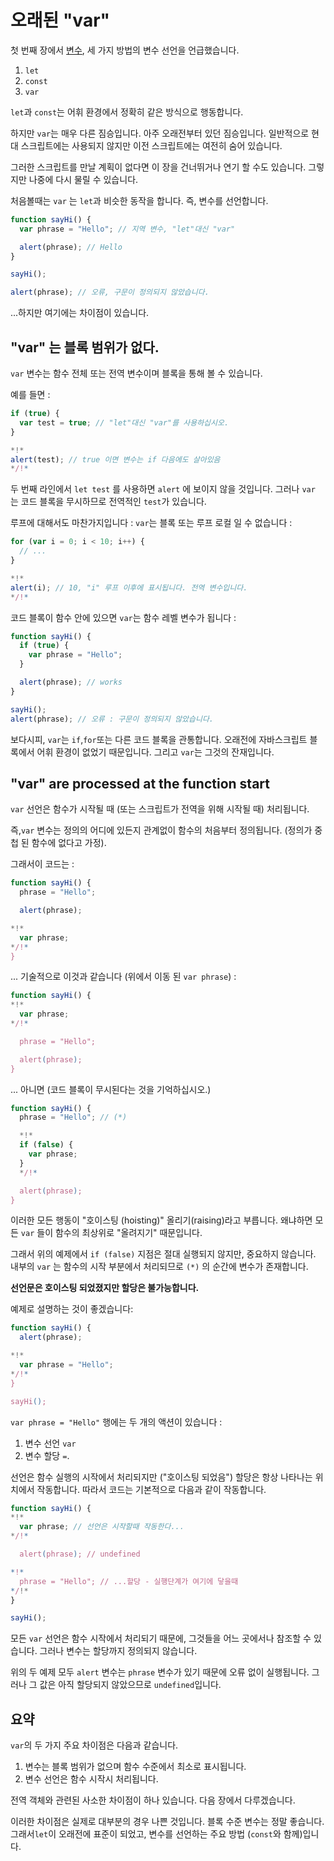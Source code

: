 
# 오래된 "var"

첫 번째 장에서 [변수](info:variables), 세 가지 방법의 변수 선언을 언급했습니다.

1. `let`
2. `const`
3. `var`

`let`과 `const`는 어휘 환경에서 정확히 같은 방식으로 행동합니다.

하지만 `var`는 매우 다른 짐승입니다. 아주 오래전부터 있던 짐승입니다. 일반적으로 현대 스크립트에는 사용되지 않지만 이전 스크립트에는 여전히 숨어 있습니다.

그러한 스크립트를 만날 계획이 없다면 이 장을 건너뛰거나 연기 할 수도 있습니다. 그렇지만 나중에 다시 물릴 수 있습니다.

처음볼때는 `var` 는 `let`과 비슷한 동작을 합니다. 즉, 변수를 선언합니다.

```js run
function sayHi() {
  var phrase = "Hello"; // 지역 변수, "let"대신 "var"

  alert(phrase); // Hello
}

sayHi();

alert(phrase); // 오류, 구문이 정의되지 않았습니다.
```

...하지만 여기에는 차이점이 있습니다.

## "var" 는 블록 범위가 없다.

`var` 변수는 함수 전체 또는 전역 변수이며 블록을 통해 볼 수 있습니다.

예를 들면 :

```js
if (true) {
  var test = true; // "let"대신 "var"를 사용하십시오.
}

*!*
alert(test); // true 이면 변수는 if 다음에도 살아있음
*/!*
```

두 번째 라인에서 `let test` 를 사용하면 `alert` 에 보이지 않을 것입니다. 그러나 `var` 는 코드 블록을 무시하므로 전역적인 `test`가 있습니다.

루프에 대해서도 마찬가지입니다 : `var`는 블록 또는 루프 로컬 일 수 없습니다 :

```js
for (var i = 0; i < 10; i++) {
  // ...
}

*!*
alert(i); // 10, "i" 루프 이후에 표시됩니다. 전역 변수입니다.
*/!*
```

코드 블록이 함수 안에 있으면 `var`는 함수 레벨 변수가 됩니다 :

```js
function sayHi() {
  if (true) {
    var phrase = "Hello";
  }

  alert(phrase); // works
}

sayHi();
alert(phrase); // 오류 : 구문이 정의되지 않았습니다.
```

보다시피, `var`는 `if`,`for`또는 다른 코드 블록을 관통합니다. 오래전에 자바스크립트 블록에서 어휘 환경이 없었기 때문입니다. 그리고 `var`는 그것의 잔재입니다.

## "var" are processed at the function start

`var` 선언은 함수가 시작될 때 (또는 스크립트가 전역을 위해 시작될 때) 처리됩니다.

즉,`var` 변수는 정의의 어디에 있든지 관계없이 함수의 처음부터 정의됩니다. (정의가 중첩 된 함수에 없다고 가정).

그래서이 코드는 :

```js
function sayHi() {
  phrase = "Hello";

  alert(phrase);

*!*
  var phrase;
*/!*
}
```

... 기술적으로 이것과 같습니다 (위에서 이동 된 `var phrase`) :

```js
function sayHi() {
*!*
  var phrase;
*/!*

  phrase = "Hello";

  alert(phrase);
}
```

... 아니면 (코드 블록이 무시된다는 것을 기억하십시오.)

```js
function sayHi() {
  phrase = "Hello"; // (*)

  *!*
  if (false) {
    var phrase;
  }
  */!*

  alert(phrase);
}
```

이러한 모든 행동이 "호이스팅 (hoisting)" 올리기(raising)라고 부릅니다. 왜냐하면 모든 `var` 들이 함수의 최상위로 "올려지기" 때문입니다.

그래서 위의 예제에서 `if (false)` 지점은 절대 실행되지 않지만, 중요하지 않습니다. 내부의 `var` 는 함수의 시작 부분에서 처리되므로 `(*)` 의 순간에 변수가 존재합니다.

**선언문은 호이스팅 되었졌지만 할당은 불가능합니다.**

예제로 설명하는 것이 좋겠습니다:

```js run
function sayHi() {
  alert(phrase);  

*!*
  var phrase = "Hello";
*/!*
}

sayHi();
```

`var phrase = "Hello"` 행에는 두 개의 액션이 있습니다 :

1. 변수 선언 `var`
2. 변수 할당 `=`.

선언은 함수 실행의 시작에서 처리되지만 ("호이스팅 되었음") 할당은 항상 나타나는 위치에서 작동합니다. 따라서 코드는 기본적으로 다음과 같이 작동합니다.

```js run
function sayHi() {
*!*
  var phrase; // 선언은 시작할때 작동한다... 
*/!*

  alert(phrase); // undefined

*!*
  phrase = "Hello"; // ...할당 - 실행단계가 여기에 닿을때
*/!*
}

sayHi();
```

모든 `var` 선언은 함수 시작에서 처리되기 때문에, 그것들을 어느 곳에서나 참조할 수 있습니다. 그러나 변수는 할당까지 정의되지 않습니다.

위의 두 예제 모두 `alert` 변수는 `phrase` 변수가 있기 때문에 오류 없이 실행됩니다. 그러나 그 값은 아직 할당되지 않았으므로 `undefined`입니다.

## 요약

`var`의 두 가지 주요 차이점은 다음과 같습니다.

1. 변수는 블록 범위가 없으며 함수 수준에서 최소로 표시됩니다.
2. 변수 선언은 함수 시작시 처리됩니다.

전역 객체와 관련된 사소한 차이점이 하나 있습니다. 다음 장에서 다루겠습니다.

이러한 차이점은 실제로 대부분의 경우 나쁜 것입니다. 블록 수준 변수는 정말 좋습니다. 그래서`let`이 오래전에 표준이 되었고, 변수를 선언하는 주요 방법 (`const`와 함께)입니다.